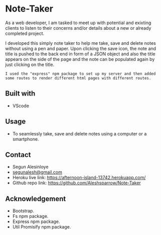 # Note-Taker

As a web developer, I am tasked to meet up with potential and exixting clients to listen to their concerns and/or details about a new or already completed project.

I developed this simply note taker to help me take, save and delete notes without using a pen and paper.
Upon clicking the save icon, the note and title is pushed to the back end in form of a JSON object and also the title appears on the side of the page and the note can be populated again by just clicking on the title.

    I used the "express" npm package to set up my server and then added some routes to render different html pages with different routes.



## Built with
* VScode


## Usage
* To seamlessly take, save and delete notes using a computer or a smartphone.

## Contact
* Segun Alesinloye 
* segunalesh@gmail.com 
* Heroku live link: https://afternoon-island-13742.herokuapp.com/
* Github repo link: https://github.com/Aleshsparrow/Note-Taker

## Acknowledgement
* Bootstrap.
* Fs npm package.
* Express npm package.
* Util Promisify npm package.

